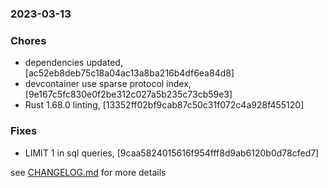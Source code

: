 ### 2023-03-13

### Chores
+ dependencies updated, [ac52eb8deb75c18a04ac13a8ba216b4df6ea84d8]
+ devcontainer use sparse protocol index, [9e167c5fc830e0f2be312c027a5b235c73cb59e3]
+ Rust 1.68.0 linting, [13352ff02bf9cab87c50c31f072c4a928f455120]

### Fixes
+ LIMIT 1 in sql queries, [9caa5824015616f954fff8d9ab6120b0d78cfed7]


see <a href='https://github.com/mrjackwills/adsbdb/blob/main/CHANGELOG.md'>CHANGELOG.md</a> for more details

